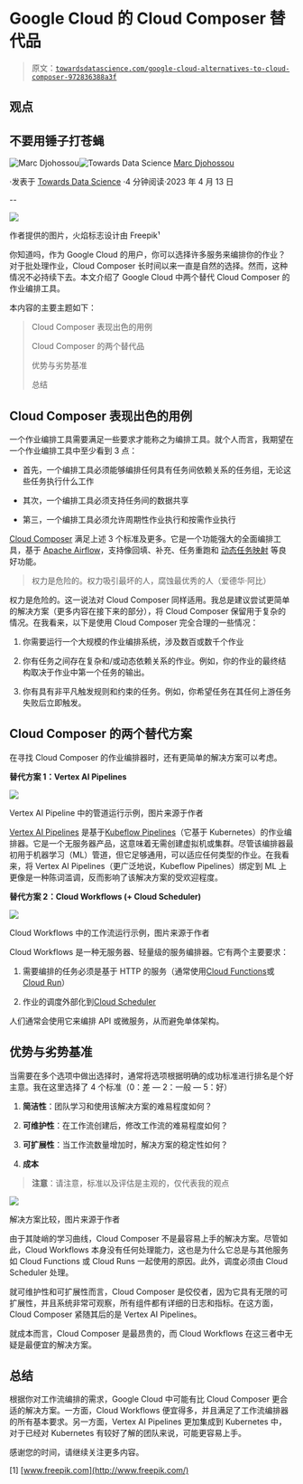 # Google Cloud 的 Cloud Composer 替代品

> 原文：[`towardsdatascience.com/google-cloud-alternatives-to-cloud-composer-972836388a3f`](https://towardsdatascience.com/google-cloud-alternatives-to-cloud-composer-972836388a3f)

## 观点

## 不要用锤子打苍蝇

[](https://marcgeremie.medium.com/?source=post_page-----972836388a3f--------------------------------)![Marc Djohossou](https://marcgeremie.medium.com/?source=post_page-----972836388a3f--------------------------------)[](https://towardsdatascience.com/?source=post_page-----972836388a3f--------------------------------)![Towards Data Science](https://towardsdatascience.com/?source=post_page-----972836388a3f--------------------------------) [Marc Djohossou](https://marcgeremie.medium.com/?source=post_page-----972836388a3f--------------------------------)

·发表于 [Towards Data Science](https://towardsdatascience.com/?source=post_page-----972836388a3f--------------------------------) ·4 分钟阅读·2023 年 4 月 13 日

--

![](img/0cf29fbc7596f1d94922f924641c5cb4.png)

作者提供的图片，火焰标志设计由 Freepik¹

你知道吗，作为 Google Cloud 的用户，你可以选择许多服务来编排你的作业？对于批处理作业，Cloud Composer 长时间以来一直是自然的选择。然而，这种情况不必持续下去。本文介绍了 Google Cloud 中两个替代 Cloud Composer 的作业编排工具。

本内容的主要主题如下：

> Cloud Composer 表现出色的用例
> 
> Cloud Composer 的两个替代品
> 
> 优势与劣势基准
> 
> 总结

## Cloud Composer 表现出色的用例

一个作业编排工具需要满足一些要求才能称之为编排工具。就个人而言，我期望在一个作业编排工具中至少看到 3 点：

+   首先，一个编排工具必须能够编排任何具有任务间依赖关系的任务组，无论这些任务执行什么工作

+   其次，一个编排工具必须支持任务间的数据共享

+   第三，一个编排工具必须允许周期性作业执行和按需作业执行

[Cloud Composer](https://cloud.google.com/composer?hl=en) 满足上述 3 个标准及更多。它是一个功能强大的全面编排工具，基于 [Apache Airflow](https://airflow.apache.org/)，支持像回填、补充、任务重跑和 [动态任务映射](https://airflow.apache.org/docs/apache-airflow/stable/authoring-and-scheduling/dynamic-task-mapping.html) 等良好功能。

> 权力是危险的。权力吸引最坏的人，腐蚀最优秀的人（爱德华·阿比）

权力是危险的。这一说法对 Cloud Composer 同样适用。我总是建议尝试更简单的解决方案（更多内容在接下来的部分），将 Cloud Composer 保留用于复杂的情况。在我看来，以下是使用 Cloud Composer 完全合理的一些情况：

1.  你需要运行一个大规模的作业编排系统，涉及数百或数千个作业

1.  你有任务之间存在复杂和/或动态依赖关系的作业。例如，你的作业的最终结构取决于作业中第一个任务的输出。

1.  你有具有非平凡触发规则和约束的任务。例如，你希望任务在其任何上游任务失败后立即触发。

## Cloud Composer 的两个替代方案

在寻找 Cloud Composer 的作业编排器时，还有更简单的解决方案可以考虑。

**替代方案 1：Vertex AI Pipelines**

![](img/148ec11f9816bfadb638cfc8b4d12659.png)

Vertex AI Pipeline 中的管道运行示例，图片来源于作者

[Vertex AI Pipelines](https://cloud.google.com/vertex-ai/docs/pipelines?hl=en) 是基于[Kubeflow Pipelines](https://www.kubeflow.org/docs/components/pipelines/)（它基于 Kubernetes）的作业编排器。它是一个无服务器产品，这意味着无需创建虚拟机或集群。尽管该编排器最初用于机器学习（ML）管道，但它足够通用，可以适应任何类型的作业。在我看来，将 Vertex AI Pipelines（更广泛地说，Kubeflow Pipelines）绑定到 ML 上更像是一种陈词滥调，反而影响了该解决方案的受欢迎程度。

**替代方案 2：Cloud Workflows (+ Cloud Scheduler)**

![](img/8d849710e7d7cf86e29fd073f8f8c3f8.png)

Cloud Workflows 中的工作流运行示例，图片来源于作者

Cloud Workflows 是一种无服务器、轻量级的服务编排器。它有两个主要要求：

1.  需要编排的任务必须是基于 HTTP 的服务（通常使用[Cloud Functions](https://cloud.google.com/functions)或[Cloud Run](https://cloud.google.com/run?hl=en)）

1.  作业的调度外部化到[Cloud Scheduler](https://cloud.google.com/scheduler?hl=en)

人们通常会使用它来编排 API 或微服务，从而避免单体架构。

## 优势与劣势基准

当需要在多个选项中做出选择时，通常将选项根据明确的成功标准进行排名是个好主意。我在这里选择了 4 个标准（0：差 — 2：一般 — 5：好）

1.  **简洁性**：团队学习和使用该解决方案的难易程度如何？

1.  **可维护性**：在工作流创建后，修改工作流的难易程度如何？

1.  **可扩展性**：当工作流数量增加时，解决方案的稳定性如何？

1.  **成本**

> **注意**：请注意，标准以及评估是主观的，仅代表我的观点

![](img/881e29f0313e172b6ad7a030ed07bb69.png)

解决方案比较，图片来源于作者

由于其陡峭的学习曲线，Cloud Composer 不是最容易上手的解决方案。尽管如此，Cloud Workflows 本身没有任何处理能力，这也是为什么它总是与其他服务如 Cloud Functions 或 Cloud Runs 一起使用的原因。此外，调度必须由 Cloud Scheduler 处理。

就可维护性和可扩展性而言，Cloud Composer 是佼佼者，因为它具有无限的可扩展性，并且系统非常可观察，所有组件都有详细的日志和指标。在这方面，Cloud Composer 紧随其后的是 Vertex AI Pipelines。

就成本而言，Cloud Composer 是最昂贵的，而 Cloud Workflows 在这三者中无疑是最便宜的解决方案。

## 总结

根据你对工作流编排的需求，Google Cloud 中可能有比 Cloud Composer 更合适的解决方案。一方面，Cloud Workflows 便宜得多，并且满足了工作流编排器的所有基本要求。另一方面，Vertex AI Pipelines 更加集成到 Kubernetes 中，对于已经对 Kubernetes 有较好了解的团队来说，可能更容易上手。

感谢您的时间，请继续关注更多内容。

[1] [www.freepik.com](http://www.freepik.com/)
